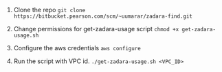 1. Clone the repo 
`git clone https://bitbucket.pearson.com/scm/~uumarar/zadara-find.git`
2. Change permissions for get-zadara-usage script
`chmod +x get-zadara-usage.sh`

3. Configure the aws credentials
`aws configure`

4. Run the script with VPC id.
`./get-zadara-usage.sh <VPC_ID>`

